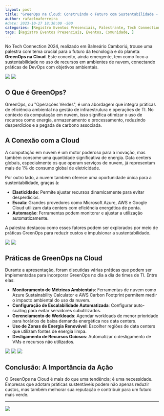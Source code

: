 ```yaml
---
layout: post
title: "GreenOps na Cloud: Construindo o Futuro com Sustentabilidade - Tech Connection Balneário Camburiú 2024"
author: rafaelmaferreira
#date: 2023-10-27 18:30:00 -500
categories: [Registro Eventos Presenciais, Palestrante, Tech Connection Balneário Camburiú]
tags: [Registro Eventos Presenciais, Eventos, Comunidade, ]
---
```


No Tech Connection 2024, realizado em Balneário Camboriú, trouxe uma palestra com tema crucial para o futuro da tecnologia e do planeta: **GreenOps na Cloud**. Este conceito, ainda emergente, tem como foco a sustentabilidade no uso de recursos em ambientes de nuvem, conectando práticas de DevOps com objetivos ambientais.

![](https://stoblobcertificados011.blob.core.windows.net/imagens-blog/posts/tc.bc/00.jpg)
![](https://stoblobcertificados011.blob.core.windows.net/imagens-blog/posts/tc.bc/1.jpg)

## O Que é GreenOps?

GreenOps, ou "Operações Verdes", é uma abordagem que integra práticas de eficiência ambiental na gestão de infraestrutura e operações de TI. No contexto da computação em nuvem, isso significa otimizar o uso de recursos como energia, armazenamento e processamento, reduzindo desperdícios e a pegada de carbono associada.

## A Conexão com a Cloud

A computação em nuvem é um motor poderoso para a inovação, mas também consome uma quantidade significativa de energia. Data centers globais, especialmente os que operam serviços de nuvem, já representam mais de 1% do consumo global de eletricidade.

Por outro lado, a nuvem também oferece uma oportunidade única para a sustentabilidade, graças à:
- **Elasticidade**: Permite ajustar recursos dinamicamente para evitar desperdícios.
- **Escala**: Grandes provedores como Microsoft Azure, AWS e Google Cloud utilizam data centers com eficiência energética de ponta.
- **Automação**: Ferramentas podem monitorar e ajustar a utilização automaticamente.

A palestra destacou como esses fatores podem ser explorados por meio de práticas GreenOps para reduzir custos e impulsionar a sustentabilidade.

![](https://stoblobcertificados011.blob.core.windows.net/imagens-blog/posts/tc.bc/2.jpg)
![](https://stoblobcertificados011.blob.core.windows.net/imagens-blog/posts/tc.bc/3.jpg)

## Práticas de GreenOps na Cloud

Durante a apresentação, foram discutidas várias práticas que podem ser implementadas para incorporar GreenOps no dia a dia de times de TI. Entre elas:

- **Monitoramento de Métricas Ambientais**: Ferramentas de nuvem como Azure Sustainability Calculator e AWS Carbon Footprint permitem medir o impacto ambiental do uso da nuvem.
- **Configuração de Escalabilidade Automatizada**: Configurar auto-scaling para evitar servidores subutilizados.
- **Gerenciamento de Workloads**: Agendar workloads de menor prioridade para horários de baixa demanda energética nos data centers.
- **Uso de Zonas de Energia Renovável**: Escolher regiões de data centers que utilizam fontes de energia limpa.
- **Desligamento de Recursos Ociosos**: Automatizar o desligamento de VMs e recursos não utilizados.

![](https://stoblobcertificados011.blob.core.windows.net/imagens-blog/posts/tc.bc/4.jpg)
![](https://stoblobcertificados011.blob.core.windows.net/imagens-blog/posts/tc.bc/5.jpg)
![](https://stoblobcertificados011.blob.core.windows.net/imagens-blog/posts/tc.bc/6.jpg)

## Conclusão: A Importância da Ação

O GreenOps na Cloud é mais do que uma tendência; é uma necessidade. Empresas que adotam práticas sustentáveis podem não apenas reduzir custos, mas também melhorar sua reputação e contribuir para um futuro mais verde. 

---

![](https://stoblobcertificados011.blob.core.windows.net/imagens-blog/posts/Logo2.png)
